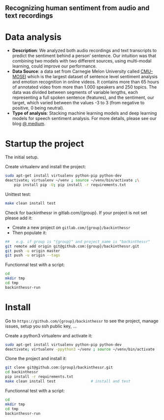 ## Recognizing human sentiment from audio and text recordings ##

# Data analysis
- **Description**: We analyzed both audio recordings and text transcripts to predict the sentiment behind a person’ sentence. Our intuition was that combining two models with two different sources, using multi-modal learning, could improve our performance.
- **Data Source**: a data set from Carnegie Melon University called [CMU-MOSEI](http://multicomp.cs.cmu.edu/resources/cmu-mosei-dataset/) which is the largest dataset of sentence level sentiment analysis and emotion recognition in online videos. It contains more than 65 hours of annotated video from more than 1.000 speakers and 250 topics.
The data was divided between segments of variable lengths, each representing a full spoken sentence (features), and the sentiment, our target, which varied between the values -3 to 3 (from negative to positive, 0 being neutral).
- **Type of analysis**: Stacking machine learning models and deep learning models for speech sentiment analysis. For more details, please see our blog [@ medium](https://medium.com/@garetcorentin/speech-sentimental-analysis-backinthessr-adf433488845). 

# Startup the project

The initial setup.

Create virtualenv and install the project:
```bash
sudo apt-get install virtualenv python-pip python-dev
deactivate; virtualenv ~/venv ; source ~/venv/bin/activate ;\
    pip install pip -U; pip install -r requirements.txt
```

Unittest test:
```bash
make clean install test
```

Check for backinthessr in gitlab.com/{group}.
If your project is not set please add it:

- Create a new project on `gitlab.com/{group}/backinthessr`
- Then populate it:

```bash
##   e.g. if group is "{group}" and project_name is "backinthessr"
git remote add origin git@github.com:{group}/backinthessr.git
git push -u origin master
git push -u origin --tags
```

Functionnal test with a script:

```bash
cd
mkdir tmp
cd tmp
backinthessr-run
```

# Install

Go to `https://github.com/{group}/backinthessr` to see the project, manage issues,
setup you ssh public key, ...

Create a python3 virtualenv and activate it:

```bash
sudo apt-get install virtualenv python-pip python-dev
deactivate; virtualenv -ppython3 ~/venv ; source ~/venv/bin/activate
```

Clone the project and install it:

```bash
git clone git@github.com:{group}/backinthessr.git
cd backinthessr
pip install -r requirements.txt
make clean install test                # install and test
```
Functionnal test with a script:

```bash
cd
mkdir tmp
cd tmp
backinthessr-run
```
